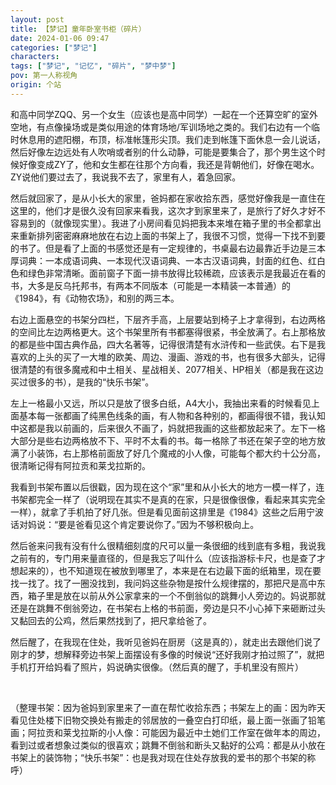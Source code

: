 ```yaml
---
layout: post
title: 【梦记】童年卧室书柜（碎片）
date: 2024-01-06 09:47
categories: ["梦记"]
characters: 
tags: ["梦记", "记忆", "碎片", "梦中梦"]
pov: 第一人称视角
origin: 个站
---
```


和高中同学ZQQ、另一个女生（应该也是高中同学）一起在一个还算空旷的室外空地，有点像操场或是类似用途的体育场地/军训场地之类的。我们右边有一个临时休息用的遮阳棚，布顶，标准帐篷形尖顶。我们走到帐篷下面休息一会儿说话，然后好像左边远处有人吹哨或者别的什么动静，可能是要集合了，那个男生这个时候好像变成ZY了，他和女生都在往那个方向看，我还是背朝他们，好像在喝水。ZY说他们要过去了，我说我不去了，家里有人，着急回家。

然后就回家了，是从小长大的家里，爸妈都在家收拾东西，感觉好像我是一直住在这里的，他们才是很久没有回家来看我，这次才到家里来了，是旅行了好久才好不容易到的（就像现实里）。我进了小房间看见妈把我本来堆在箱子里的书全都拿出来重新排列密密麻麻地放在右边上面的书架上了，我很不习惯，觉得一下找不到要的书了。但是看了上面的书感觉还是有一定规律的，书桌最右边最靠近手边是三本厚词典：一本成语词典、一本现代汉语词典、一本古汉语词典，封面的红色、红白色和绿色非常清晰。面前窗子下面一排书放得比较稀疏，应该表示是我最近在看的书，大多是反乌托邦书，有两本不同版本（可能是一本精装一本普通）的《1984》，有《动物农场》，和别的两三本。

右边上面悬空的书架分四栏，下层齐手高，上层要站到椅子上才拿得到，右边两格的空间比左边两格更大。这个书架里所有书都塞得很紧，书全放满了。右上那格放的都是些中国古典作品，四大名著等，记得很清楚有水浒传和一些武侠。右下是我喜欢的上头的买了一大堆的欧美、周边、漫画、游戏的书，也有很多大部头，记得很清楚的有很多魔戒和中土相关、星战相关、2077相关、HP相关（都是我在这边买过很多的书），是我的“快乐书架”。

左上一格最小又远，所以只是放了很多白纸，A4大小，我抽出来看的时候看见上面基本每一张都画了纯黑色线条的画，有人物和各种别的，都画得很不错，我认知中这都是我以前画的，后来很久不画了，妈就把我画的这些都放起来了。左下一格大部分是些右边两格放不下、平时不太看的书。每一格除了书还在架子空的地方放满了小装饰，右上那格前面放了好几个魔戒的小人像，可能每个都大约十公分高，很清晰记得有阿拉贡和莱戈拉斯的。

我看到书架布置以后很戳，因为现在这个“家”里和从小长大的地方一模一样了，连书架都完全一样了（说明现在其实不是真的在家，只是很像很像，看起来其实完全一样），就拿了手机拍了好几张。但是看见面前这排里是《1984》这些之后用宁波话对妈说：“要是爸看见这个肯定要说你了。”因为不够积极向上。

然后爸来问我有没有什么很精细刻度的尺可以量一条很细的线到底有多粗，我说我之前有的，专门用来量直径的，但是我忘了叫什么（应该指游标卡尺，也是查了才想起来的），也不知道现在被放到哪里了，本来是在右边最下面的纸箱里，现在要找一找了。找了一圈没找到，我问妈这些杂物是按什么规律摆的，那把尺是高中东西，箱子里是放在以前从外公家拿来的一个不倒翁似的跳舞小人旁边的。妈说那就还是在跳舞不倒翁旁边，在书架右上格的书前面，旁边是只不小心掉下来砸断过头又黏回去的公鸡，然后果然找到了，把尺拿给爸了。

然后醒了，在我现在住处，我听见爸妈在厨房（这是真的），就走出去跟他们说了刚才的梦，想解释旁边书架上面摆设有多像的时候说“还好我刚才拍过照了”，就把手机打开给妈看了照片，妈说确实很像。（然后真的醒了，手机里没有照片）

<br>

（整理书架：因为爸妈到家里来了一直在帮忙收拾东西；书架左上的画：因为昨天看见住处楼下旧物交换处有搬走的邻居放的一叠空白打印纸，最上面一张画了铅笔画；阿拉贡和莱戈拉斯的小人像：可能因为最近中土她们工作室在做年本的周边，看到过或者想象过类似的很喜欢；跳舞不倒翁和断头又黏好的公鸡：都是从小放在书架上的装饰物；“快乐书架”：也是我对现在住处存放我的爱书的那个书架的称呼）
